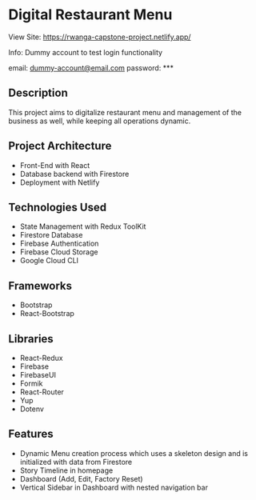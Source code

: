 # Digital Restaurant Menu

View Site: https://rwanga-capstone-project.netlify.app/

Info: Dummy account to test login functionality

email: dummy-account@email.com
password: \*\*\*

## Description

This project aims to digitalize restaurant menu and management of the business as well, while keeping all operations dynamic.

## Project Architecture

- Front-End with React
- Database backend with Firestore
- Deployment with Netlify

## Technologies Used

- State Management with Redux ToolKit
- Firestore Database
- Firebase Authentication
- Firebase Cloud Storage
- Google Cloud CLI

## Frameworks

- Bootstrap
- React-Bootstrap

## Libraries

- React-Redux
- Firebase
- FirebaseUI
- Formik
- React-Router
- Yup
- Dotenv

## Features

- Dynamic Menu creation process which uses a skeleton design and is initialized with data from Firestore
- Story Timeline in homepage
- Dashboard (Add, Edit, Factory Reset)
- Vertical Sidebar in Dashboard with nested navigation bar
